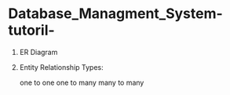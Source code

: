 # Database_Managment_System-tutoril-
1. ER Diagram

2. Entity Relationship Types:
   
   one   to  one
   one   to  many
   many  to  many
